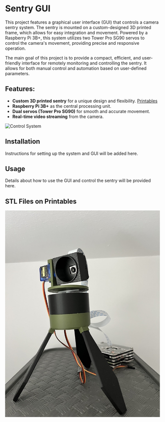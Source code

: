 # Sentry GUI

This project features a graphical user interface (GUI) that controls a camera sentry system. The sentry is mounted on a custom-designed 3D printed frame, which allows for easy integration and movement. Powered by a Raspberry Pi 3B+, this system utilizes two Tower Pro SG90 servos to control the camera's movement, providing precise and responsive operation.

The main goal of this project is to provide a compact, efficient, and user-friendly interface for remotely monitoring and controlling the sentry. It allows for both manual control and automation based on user-defined parameters.

## Features:
- **Custom 3D printed sentry** for a unique design and flexibility. [Printables](https://www.printables.com/model/1177537-camera-module-3-sentry)
- **Raspberry Pi 3B+** as the central processing unit.
- **Dual servos (Tower Pro SG90)** for smooth and accurate movement.
- **Real-time video streaming** from the camera.

![Control System](./static/images/Screenshot.png)

## Installation
Instructions for setting up the system and GUI will be added here.

## Usage
Details about how to use the GUI and control the sentry will be provided here.

## STL Files on Printables

![Sentry System](./static/images/sentry.jpeg)


